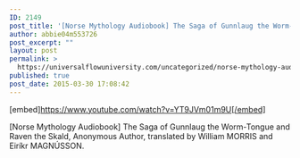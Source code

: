 ```yaml
---
ID: 2149
post_title: '[Norse Mythology Audiobook] The Saga of Gunnlaug the Worm-Tongue and Raven the Skald'
author: abbie04m553726
post_excerpt: ""
layout: post
permalink: >
  https://universalflowuniversity.com/uncategorized/norse-mythology-audiobook-the-saga-of-gunnlaug-the-worm-tongue-and-raven-the-skald/
published: true
post_date: 2015-03-30 17:08:42
---
```

[embed]https://www.youtube.com/watch?v=YT9JVm01m9U[/embed]<br>
<p>[Norse Mythology Audiobook] The Saga of Gunnlaug the Worm-Tongue and Raven the Skald, Anonymous Author, translated by William MORRIS and Eiríkr MAGNÚSSON.</p>